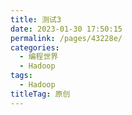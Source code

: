 ```yaml
---
title: 测试3
date: 2023-01-30 17:50:15
permalink: /pages/43228e/
categories:
  - 编程世界
  - Hadoop
tags:
  - Hadoop
titleTag: 原创
---
```

